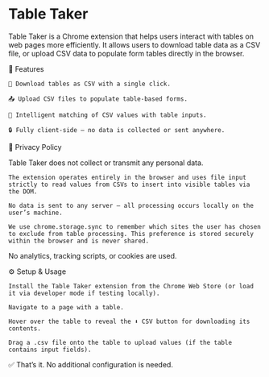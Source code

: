 # Table Taker

Table Taker is a Chrome extension that helps users interact with tables on web pages more efficiently. It allows users to download table data as a CSV file, or upload CSV data to populate form tables directly in the browser.

🚀 Features

    💾 Download tables as CSV with a single click.

    📤 Upload CSV files to populate table-based forms.

    🧠 Intelligent matching of CSV values with table inputs.

    🔒 Fully client-side — no data is collected or sent anywhere.

🔐 Privacy Policy

Table Taker does not collect or transmit any personal data.

    The extension operates entirely in the browser and uses file input strictly to read values from CSVs to insert into visible tables via the DOM.

    No data is sent to any server — all processing occurs locally on the user’s machine.

    We use chrome.storage.sync to remember which sites the user has chosen to exclude from table processing. This preference is stored securely within the browser and is never shared.

No analytics, tracking scripts, or cookies are used.

⚙️ Setup & Usage

    Install the Table Taker extension from the Chrome Web Store (or load it via developer mode if testing locally).

    Navigate to a page with a table.

    Hover over the table to reveal the ⬇ CSV button for downloading its contents.

    Drag a .csv file onto the table to upload values (if the table contains input fields).

✅ That’s it. No additional configuration is needed.